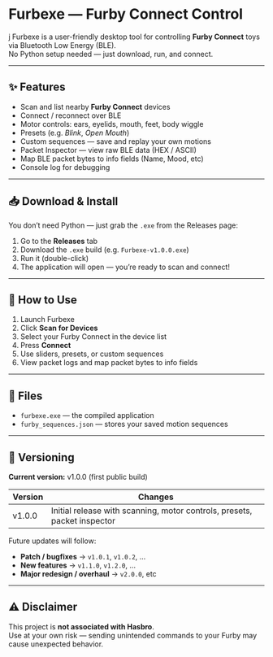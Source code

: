 # Furbexe — Furby Connect Control
j
Furbexe is a user-friendly desktop tool for controlling **Furby Connect** toys via Bluetooth Low Energy (BLE).  
No Python setup needed — just download, run, and connect.  

---

## ✨ Features

- Scan and list nearby **Furby Connect** devices  
- Connect / reconnect over BLE  
- Motor controls: ears, eyelids, mouth, feet, body wiggle  
- Presets (e.g. *Blink*, *Open Mouth*)  
- Custom sequences — save and replay your own motions  
- Packet Inspector — view raw BLE data (HEX / ASCII)  
- Map BLE packet bytes to info fields (Name, Mood, etc)  
- Console log for debugging  

---

## 📥 Download & Install

You don’t need Python — just grab the `.exe` from the Releases page:

1. Go to the **Releases** tab  
2. Download the `.exe` build (e.g. `Furbexe-v1.0.0.exe`)  
3. Run it (double-click)  
4. The application will open — you’re ready to scan and connect!  

---

## 🚀 How to Use

1. Launch Furbexe  
2. Click **Scan for Devices**  
3. Select your Furby Connect in the device list  
4. Press **Connect**  
5. Use sliders, presets, or custom sequences  
6. View packet logs and map packet bytes to info fields  

---

## 📂 Files

- `furbexe.exe` — the compiled application  
- `furby_sequences.json` — stores your saved motion sequences  

---

## 📜 Versioning

**Current version:** v1.0.0 (first public build)  

| Version | Changes |
|--------|---------|
| v1.0.0 | Initial release with scanning, motor controls, presets, packet inspector |

Future updates will follow:

- **Patch / bugfixes** → `v1.0.1`, `v1.0.2`, …  
- **New features** → `v1.1.0`, `v1.2.0`, …  
- **Major redesign / overhaul** → `v2.0.0`, etc  

---

## ⚠️ Disclaimer

This project is **not associated with Hasbro**.  
Use at your own risk — sending unintended commands to your Furby may cause unexpected behavior.

